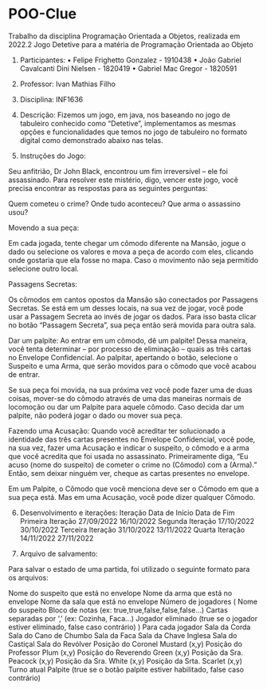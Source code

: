 # POO-Clue
Trabalho da disciplina Programação Orientada a Objetos, realizada em 2022.2
Jogo Detetive para a matéria de Programação Orientada ao Objeto

1.	Participantes:
•	Felipe Frighetto Gonzalez - 1910438
•	João Gabriel Cavalcanti Dini Nielsen - 1820419
•	Gabriel Mac Gregor - 1820591

2.	Professor: Ivan Mathias Filho
3.	Disciplina: INF1636
4.	Descrição:
Fizemos um jogo, em java, nos baseando no jogo de tabuleiro conhecido como “Detetive”, implementamos as mesmas opções e funcionalidades que temos no jogo de tabuleiro no formato digital como demonstrado abaixo nas telas.

5.	Instruções do Jogo:

Seu anfitrião, Dr John Black, encontrou um fim irreversível – ele foi assassinado. Para resolver este mistério, digo, vencer este jogo, você precisa encontrar as respostas para as seguintes perguntas:

Quem cometeu o crime?
Onde tudo aconteceu?
Que arma o assassino usou?

Movendo a sua peça:

Em cada jogada, tente chegar um cômodo diferente na Mansão, jogue o dado ou selecione os valores e mova a peça de acordo com eles, clicando onde gostaria que ela fosse no mapa. Caso o movimento não seja permitido selecione outro local.

Passagens Secretas:

Os cômodos em cantos opostos da Mansão são conectados por Passagens Secretas. Se está em um desses locais, na sua vez de jogar, você pode usar a Passagem Secreta ao invés de jogar os dados. Para isso basta clicar no botão “Passagem Secreta”, sua peça então será movida para outra sala.

Dar um palpite:
Ao entrar em um cômodo, dê um palpite! Dessa maneira, você tenta determinar – por processo de eliminação – quais as três cartas no Envelope Confidencial. Ao palpitar, apertando o botão, selecione o Suspeito e uma Arma, que serão movidos para o cômodo que você acabou de entrar.

Se sua peça foi movida, na sua próxima vez você pode fazer uma de duas coisas, mover-se do cômodo através de uma das maneiras normais de locomoção ou dar um Palpite para aquele cômodo. Caso decida dar um palpite, não poderá jogar o dado ou mover sua peça.

Fazendo uma Acusação:
Quando você acreditar ter solucionado a identidade das três cartas presentes no Envelope Confidencial, você pode, na sua vez, fazer uma Acusação e indicar o suspeito, o cômodo e a arma que você acredita que foi usada no assassinato. Primeiramente diga, “Eu acuso (nome do suspeito) de cometer o crime no (Cômodo) com a (Arma).” Então, sem deixar ninguém ver, cheque as cartas presentes no envelope.

Em um Palpite, o Cômodo que você menciona deve ser o Cômodo em que a sua peça está. Mas em uma Acusação, você pode dizer qualquer Cômodo.

6.	Desenvolvimento e iterações:
Iteração	Data de Início	Data de Fim
Primeira Iteração	27/09/2022	16/10/2022
Segunda Iteração	17/10/2022	30/10/2022
Terceira Iteração	31/10/2022	13/11/2022
Quarta Iteração	14/11/2022	27/11/2022

7.	Arquivo de salvamento:

Para salvar o estado de uma partida, foi utilizado o seguinte formato para os arquivos:

Nome do suspeito que está no envelope
Nome da arma que está no envelope
Nome da sala que está no envelope
Número de jogadores
(
Nome do suspeito
Bloco de notas (ex: true,true,false,false,false...)
Cartas separadas por ‘,’ (ex: Cozinha, Faca...)
Jogador eliminado (true se o jogador estiver eliminado, false caso contrário)
) Para cada jogador
Sala da Corda
Sala do Cano de Chumbo
Sala da Faca
Sala da Chave Inglesa
Sala do Castiçal
Sala do Revólver
Posição do Coronel Mustard (x,y)
Posição do Professor Plum (x,y)
Posição do Reverendo Green (x,y)
Posição da Sra. Peacock (x,y)
Posição da Sra. White (x,y)
Posição da Srta. Scarlet (x,y)
Turno atual
Palpite (true se o botão palpite estiver habilitado, false caso contrário)


